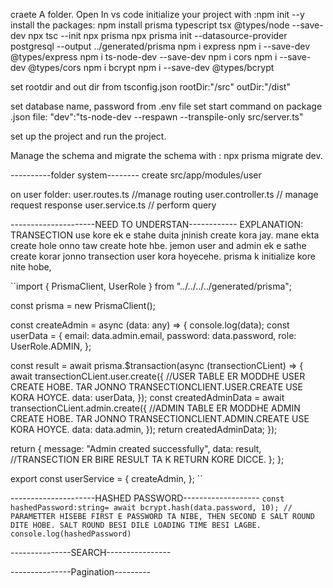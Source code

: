 craete A folder.
Open In vs code
initialize your project with :npm init --y
install the packages:
npm install prisma typescript tsx @types/node --save-dev
npx tsc --init
npx prisma
npx prisma init --datasource-provider postgresql --output ../generated/prisma
npm i express
npm i --save-dev @types/express
npm i ts-node-dev --save-dev
npm i cors
npm i --save-dev @types/cors
npm i bcrypt
npm i --save-dev @types/bcrypt

set rootdir and out dir from tsconfig.json
rootDir:"/src"
outDir:"/dist"

set database name, password from .env file
set start command on package .json file: "dev":"ts-node-dev --respawn --transpile-only src/server.ts"

set up the project and run the project.

Manage the schema and migrate the schema with : npx prisma migrate dev.

----------folder system--------
create src/app/modules/user

on user folder: user.routes.ts //manage routing
user.controller.ts // manage request response
user.service.ts // perform query

---------------------NEED TO UNDERSTAN------------
EXPLANATION:    TRANSECTION use kore ek e stahe duita jninish create kora jay. mane ekta create hole onno taw create hote hbe. 
jemon user and admin ek e sathe create korar jonno transection user kora hoyecehe.
prisma k initialize kore nite hobe, 




``import { PrismaClient, UserRole } from "../../../../generated/prisma";

const prisma = new PrismaClient();

const createAdmin = async (data: any) => {
console.log(data);
const userData = {
email: data.admin.email,
password: data.password,
role: UserRole.ADMIN,
};

const result = await prisma.$transaction(async (transectionCLient) => {
await transectionCLient.user.create({ //USER TABLE ER MODDHE USER CREATE HOBE. TAR JONNO TRANSECTIONCLIENT.USER.CREATE USE KORA HOYCE.
data: userData, 
});
const createdAdminData = await transectionCLient.admin.create({ //ADMIN TABLE ER MODDHE ADMIN CREATE HOBE. TAR JONNO TRANSECTIONCLIENT.ADMIN.CREATE USE KORA HOYCE.
data: data.admin,
});
return createdAdminData;
});

return {
message: "Admin created successfully",
data: result, //TRANSECTION ER BIRE RESULT TA K RETURN KORE DICCE.
};
};

export const userService = {
createAdmin,
};
``


---------------------HASHED PASSWORD-------------------
``const hashedPassword:string= await bcrypt.hash(data.password, 10); // PARAMETTER HISEBE FIRST E PASSWORD TA NIBE, THEN SECOND E SALT ROUND DITE HOBE. SALT ROUND BESI DILE LOADING TIME BESI LAGBE.
console.log(hashedPassword)
``

---------------SEARCH----------------

---------------Pagination---------